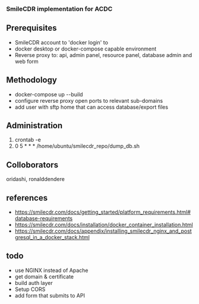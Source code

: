 ### SmileCDR implementation for ACDC

## Prerequisites 
* SmileCDR account to 'docker login' to
* docker desktop or docker-compose capable environment
* Reverse proxy to: api, admin panel, resource panel, database admin and web form

## Methodology
* docker-compose up --build
* configure reverse proxy open ports to relevant sub-domains
* add user with sftp home that can access database/export files
 
## Administration
1. crontab -e
2. 0 5 * * * /home/ubuntu/smilecdr_repo/dump_db.sh 


## Colloborators
oridashi, ronalddendere

## references
* https://smilecdr.com/docs/getting_started/platform_requirements.html#database-requirements
* https://smilecdr.com/docs/installation/docker_container_installation.html
* https://smilecdr.com/docs/appendix/installing_smilecdr_nginx_and_postgresql_in_a_docker_stack.html

## todo
* use NGINX instead of Apache
* get domain & certificate
* build auth layer 
* Setup CORS
* add form that submits to API
